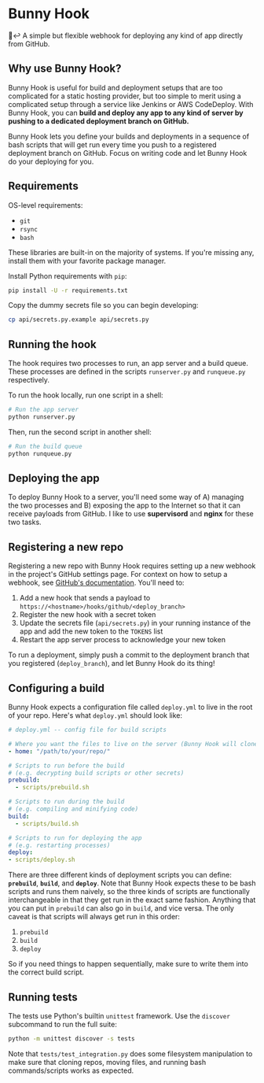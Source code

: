 # Bunny Hook
🐇↩️ A simple but flexible webhook for deploying any kind of app directly from GitHub.

## Why use Bunny Hook?

Bunny Hook is useful for build and deployment setups that are too complicated for a static hosting provider, but too simple to merit using a complicated setup through a service like Jenkins or AWS CodeDeploy. With Bunny Hook, you can **build and deploy any app to any kind of server by pushing to a dedicated deployment branch on GitHub.**

Bunny Hook lets you define your builds and deployments in a sequence of bash scripts that will get run every time you push to a registered deployment branch on GitHub. Focus on writing code and let Bunny Hook do your deploying for you.

## Requirements

OS-level requirements:
- `git`
- `rsync`
- `bash`

These libraries are built-in on the majority of systems. If you're missing any, install them with your favorite package manager.

Install Python requirements with `pip`:

```bash
pip install -U -r requirements.txt
```

Copy the dummy secrets file so you can begin developing:

```bash
cp api/secrets.py.example api/secrets.py
```

## Running the hook

The hook requires two processes to run, an app server and a build queue. These processes are defined in the scripts `runserver.py` and `runqueue.py` respectively.

To run the hook locally, run one script in a shell:

```bash
# Run the app server
python runserver.py
```

Then, run the second script in another shell:

```bash
# Run the build queue
python runqueue.py
```

## Deploying the app

To deploy Bunny Hook to a server, you'll need some way of A) managing the two processes and B) exposing the app to the Internet so that it can receive payloads from GitHub. I like to use **supervisord** and **nginx** for these two tasks.

## Registering a new repo

Registering a new repo with Bunny Hook requires setting up a new webhook in the project's GitHub settings page. For context on how to setup a webhook, see [GitHub's documentation](https://developer.github.com/webhooks/creating/). You'll need to:

1. Add a new hook that sends a payload to `https://<hostname>/hooks/github/<deploy_branch>`
2. Register the new hook with a secret token
3. Update the secrets file (`api/secrets.py`) in your running instance of the app and add the new token to the `TOKENS` list
4. Restart the app server process to acknowledge your new token

To run a deployment, simply push a commit to the deployment branch that you registered (`deploy_branch`), and let Bunny Hook do its thing!

## Configuring a build

Bunny Hook expects a configuration file called `deploy.yml` to live in the root of your repo. Here's what `deploy.yml` should look like:

```yaml
# deploy.yml -- config file for build scripts

# Where you want the files to live on the server (Bunny Hook will clone the files here)
- home: "/path/to/your/repo/"

# Scripts to run before the build
# (e.g. decrypting build scripts or other secrets)
prebuild:
  - scripts/prebuild.sh

# Scripts to run during the build
# (e.g. compiling and minifying code)
build:
  - scripts/build.sh

# Scripts to run for deploying the app
# (e.g. restarting processes)
deploy:
- scripts/deploy.sh
```

There are three different kinds of deployment scripts you can define: **`prebuild`**, **`build`**, and **`deploy`**. Note that Bunny Hook expects these to be bash scripts and runs them naively, so the three kinds of scripts are functionally interchangeable in that they get run in the exact same fashion. Anything that you can put in `prebuild` can also go in `build`, and vice versa. The only caveat is that scripts will always get run in this order:

1. `prebuild`
2. `build`
3. `deploy`

So if you need things to happen sequentially, make sure to write them into the correct build script.

## Running tests

The tests use Python's builtin `unittest` framework. Use the `discover` subcommand to run the full suite:

```bash
python -m unittest discover -s tests
```

Note that `tests/test_integration.py` does some filesystem manipulation to make sure that cloning repos, moving files, and running bash commands/scripts works as expected. 
